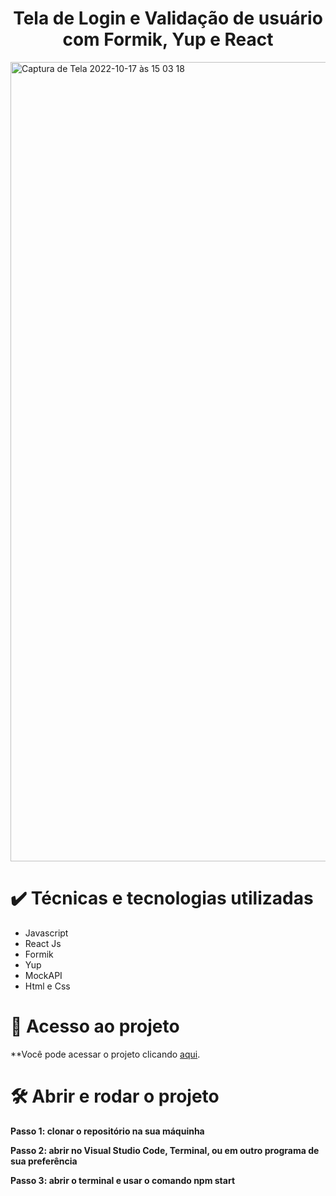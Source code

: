 <h1 align="center"> Tela de Login e Validação de usuário com Formik, Yup e React </h1>


<img width="1279" alt="Captura de Tela 2022-10-17 às 15 03 18" src="https://user-images.githubusercontent.com/101599209/196249974-f59e745c-e4f8-4e7a-9f53-40d0ac7ae129.png">


# ✔️ Técnicas e tecnologias utilizadas
- Javascript
- React Js
- Formik
- Yup
- MockAPI
- Html e Css


# 📁 Acesso ao projeto
**Você pode acessar o projeto clicando [aqui](https://login-vittude-teste.onrender.com/).



# 🛠️ Abrir e rodar o projeto

**Passo 1: clonar o repositório na sua máquinha**

**Passo 2: abrir no Visual Studio Code, Terminal, ou em outro programa de sua preferência**

**Passo 3: abrir o terminal e usar o comando npm start**
  
